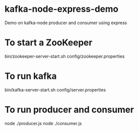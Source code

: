 # kafka-node-express-demo
Demo on kafka-node producer and consumer using express

# To start a ZooKeeper
bin/zookeeper-server-start.sh config/zookeeper.properties

# To run kafka
bin/kafka-server-start.sh config/server.properties

# To run producer and consumer
node ./producer.js
node ./consumer.js
